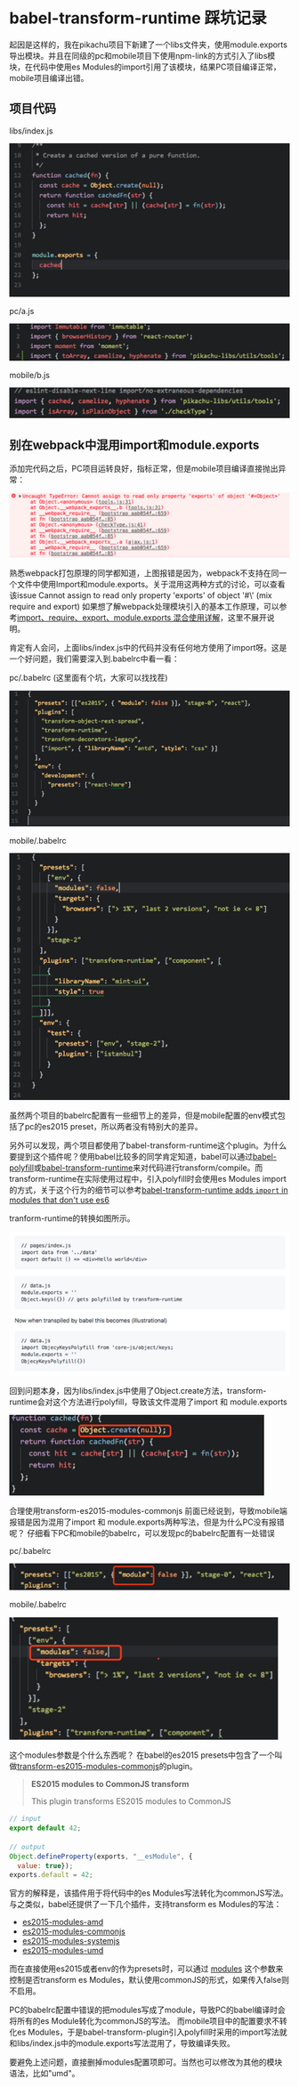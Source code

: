 # babel-transform-runtime 踩坑记录

起因是这样的，我在pikachu项目下新建了一个libs文件夹，使用module.exports导出模块。并且在同级的pc和mobile项目下使用npm-link的方式引入了libs模块，在代码中使用es Modules的import引用了该模块，结果PC项目编译正常，mobile项目编译出错。

## 项目代码

libs/index.js

![](<../../../assets/images/2018-07-20-17-17-35 (1).png>)

pc/a.js

![](<../../../assets/images/2018-07-20-17-17-51 (1).png>)

mobile/b.js

![](<../../../assets/images/2018-07-20-17-18-07 (1).png>)

## 别在webpack中混用import和module.exports

添加完代码之后，PC项目运转良好，指标正常，但是mobile项目编译直接抛出异常：

![](<../../../assets/images/2018-07-20-17-18-39 (1).png>)

熟悉webpack打包原理的同学都知道，上图报错是因为，webpack不支持在同一个文件中使用Import和module.exports。关于混用这两种方式的讨论，可以查看该issue Cannot assign to read only property 'exports' of object '#\\' (mix require and export) 如果想了解webpack处理模块引入的基本工作原理，可以参考[import、require、export、module.exports 混合使用详解](https://juejin.im/post/5a2e5f0851882575d42f5609)，这里不展开说明。

肯定有人会问，上面libs/index.js中的代码并没有任何地方使用了import呀。这是一个好问题，我们需要深入到.babelrc中看一看：

pc/.babelrc (这里面有个坑，大家可以找找茬)

![](<../../../assets/images/2018-07-20-17-19-31 (1).png>)

mobile/.babelrc

![](<../../../assets/images/2018-07-20-17-20-09 (1).png>)

虽然两个项目的babelrc配置有一些细节上的差异，但是mobile配置的env模式包括了pc的es2015 preset，所以两者没有特别大的差异。

另外可以发现，两个项目都使用了babel-transform-runtime这个plugin。为什么要提到这个插件呢？使用babel比较多的同学肯定知道，babel可以通过[babel-polyfill](http://babeljs.io/docs/usage/polyfill)或[babel-transform-runtime](https://babeljs.io/docs/plugins/transform-runtime/)来对代码进行transform/compile。而transform-runtime在实际使用过程中，引入polyfill时会使用es Modules import的方式，关于这个行为的细节可以参考[babel-transform-runtime adds `import` in modules that don't use es6](https://github.com/zeit/next.js/issues/3650)

tranform-runtime的转换如图所示。

![](<../../../assets/images/2018-07-20-17-20-27 (1).png>)

回到问题本身，因为libs/index.js中使用了Object.create方法，transform-runtime会对这个方法进行polyfill，导致该文件混用了import 和 module.exports

![](<../../../assets/images/2018-07-20-17-20-51 (1).png>)

合理使用transform-es2015-modules-commonjs 前面已经说到，导致mobile端报错是因为混用了import 和 module.exports两种写法，但是为什么PC没有报错呢？ 仔细看下PC和mobile的babelrc，可以发现pc的babelrc配置有一处错误

pc/.babelrc

![](<../../../assets/images/2018-07-20-17-21-10 (1).png>)

mobile/.babelrc

![](<../../../assets/images/2018-07-20-17-21-21 (1).png>)

这个modules参数是个什么东西呢？ 在babel的es2015 presets中包含了一个叫做[transform-es2015-modules-commonjs](https://babeljs.io/docs/plugins/transform-es2015-modules-commonjs/)的plugin。

> **ES2015 modules to CommonJS transform**
>
> This plugin transforms ES2015 modules to CommonJS

```javascript
// input
export default 42;

// output
Object.defineProperty(exports, "__esModule", {
  value: true});
exports.default = 42;
```

官方的解释是，该插件用于将代码中的es Modules写法转化为commonJS写法。与之类似，babel还提供了一下几个插件，支持transform es Modules的写法：

* [es2015-modules-amd](https://babeljs.io/docs/plugins/transform-es2015-modules-amd/)
* [es2015-modules-commonjs](https://babeljs.io/docs/plugins/transform-es2015-modules-commonjs/)
* [es2015-modules-systemjs](https://babeljs.io/docs/plugins/transform-es2015-modules-systemjs/)
* [es2015-modules-umd](https://babeljs.io/docs/plugins/transform-es2015-modules-umd/)

而在直接使用es2015或者env的作为presets时，可以通过 [modules](https://babeljs.io/docs/plugins/preset-env/#modules) 这个参数来控制是否transform es Modules，默认使用commonJS的形式，如果传入false则不启用。

PC的babelrc配置中错误的把modules写成了module，导致PC的babel编译时会将所有的es Module转化为commonJS的写法。 而mobile项目中的配置要求不转化es Modules，于是babel-transform-plugin引入polyfill时采用的import写法就和libs/index.js中的module.exports写法混用了，导致编译失败。

要避免上述问题，直接删掉modules配置项即可。当然也可以修改为其他的模块语法，比如"umd"。
